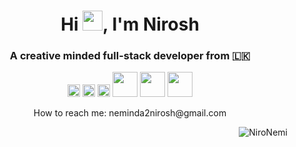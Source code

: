 <h1 align="center">Hi <img src="https://raw.githubusercontent.com/blackcater/blackcater/main/images/Hi.gif" height="32" />, I'm Nirosh</h1>

<h3 align="center">A creative minded full-stack developer from 🇱🇰</h3>

<div align="center">
  <img src="https://www.vectorlogo.zone/logos/mongodb/mongodb-icon.svg" alt="mongodb" width="20"/>
  <img src="https://www.vectorlogo.zone/logos/angular/angular-icon.svg" alt="angular" width="20"/>
  <img src="https://www.vectorlogo.zone/logos/nodejs/nodejs-icon.svg" alt="nodejs" width="20"/>
  <img src="" alt="" width="40"/>
  <img src="" alt="" width="40"/>
  <img src="" alt="" width="40"/>
</div>
<p align="center">How to reach me: neminda2nirosh@gmail.com</p>

<p align="right"> <img src="https://komarev.com/ghpvc/?username=NiroNemi&label=Profile%20views&color=blue&style=flat" alt="NiroNemi" /> </p>
